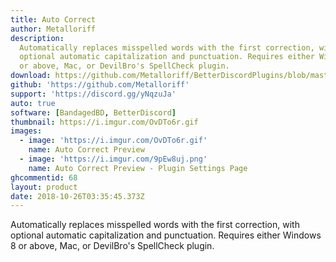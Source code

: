 ```yaml
---
title: Auto Correct
author: Metalloriff
description:
  Automatically replaces misspelled words with the first correction, with
  optional automatic capitalization and punctuation. Requires either Windows 8
  or above, Mac, or DevilBro's SpellCheck plugin.
download: https://github.com/Metalloriff/BetterDiscordPlugins/blob/master/AutoCorrect.plugin.js
github: 'https://github.com/Metalloriff'
support: 'https://discord.gg/yNqzuJa'
auto: true
software: [BandagedBD, BetterDiscord]
thumbnail: https://i.imgur.com/OvDTo6r.gif
images:
  - image: 'https://i.imgur.com/OvDTo6r.gif'
    name: Auto Correct Preview
  - image: 'https://i.imgur.com/9pEw8uj.png'
    name: Auto Correct Preview - Plugin Settings Page
ghcommentid: 68
layout: product
date: 2018-10-26T03:35:45.373Z
---
```

Automatically replaces misspelled words with the first correction, with optional automatic capitalization and punctuation. Requires either Windows 8 or above, Mac, or DevilBro's SpellCheck plugin.